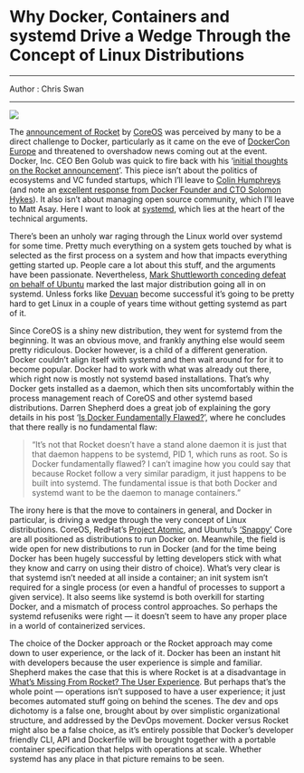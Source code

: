 
# Why Docker, Containers and systemd Drive a Wedge Through the Concept of Linux Distributions

---
Author : Chris Swan


---

![](http://resource.docker.cn/3464834890_6d92a1ed8c_b.jpg)

The [announcement of Rocket](https://coreos.com/blog/rocket/) by [CoreOS](https://coreos.com/) was perceived by many to be a direct challenge to Docker, particularly as it came on the eve of [DockerCon Europe](http://europe.dockercon.com/) and threatened to overshadow news coming out at the event. Docker, Inc. CEO Ben Golub was quick to fire back with his ‘[initial thoughts on the Rocket announcement](http://blog.docker.com/2014/12/initial-thoughts-on-the-rocket-announcement/)’. This piece isn’t about the politics of ecosystems and VC funded startups, which I’ll leave to [Colin Humphreys](http://blog.hatofmonkeys.com/blog/2014/12/03/docker) (and note an [excellent response from Docker Founder and CTO Solomon Hykes](http://blog.hatofmonkeys.com/blog/2014/12/03/docker/#comment-1723725845)). It also isn’t about managing open source community, which I’ll leave to Matt Asay. Here I want to look at [systemd](http://en.wikipedia.org/wiki/Systemd), which lies at the heart of the technical arguments.

There’s been an unholy war raging through the Linux world over systemd for some time. Pretty much everything on a system gets touched by what is selected as the first process on a system and how that impacts everything getting started up. People care a lot about this stuff, and the arguments have been passionate. Nevertheless, [Mark Shuttleworth conceding defeat on behalf of Ubuntu](http://www.markshuttleworth.com/archives/1316) marked the last major distribution going all in on systemd. Unless forks like [Devuan](https://devuan.org/) become successful it’s going to be pretty hard to get Linux in a couple of years time without getting systemd as part of it.

Since CoreOS is a shiny new distribution, they went for systemd from the beginning. It was an obvious move, and frankly anything else would seem pretty ridiculous. Docker however, is a child of a different generation. Docker couldn’t align itself with systemd and then wait around for for it to become popular. Docker had to work with what was already out there, which right now is mostly not systemd based installations. That’s why Docker gets installed as a daemon, which then sits uncomfortably within the process management reach of CoreOS and other systemd based distributions. Darren Shepherd does a great job of explaining the gory details in his post ‘[Is Docker Fundamentally Flawed?](http://www.ibuildthecloud.com/blog/2014/12/03/is-docker-fundamentally-flawed/)’, where he concludes that there really is no fundamental flaw:

> “It’s not that Rocket doesn’t have a stand alone daemon it is just that that daemon happens to be systemd, PID 1, which runs as root. So is Docker fundamentally flawed? I can’t imagine how you could say that because Rocket follow a very similar paradigm, it just happens to be built into systemd. The fundamental issue is that both Docker and systemd want to be the daemon to manage containers.”

The irony here is that the move to containers in general, and Docker in particular, is driving a wedge through the very concept of Linux distributions. CoreOS, RedHat’s [Project Atomic](http://www.projectatomic.io/), and Ubuntu’s [‘Snappy’](http://www.ubuntu.com/cloud/tools/snappy) Core are all positioned as distributions to run Docker on. Meanwhile, the field is wide open for new distributions to run in Docker (and for the time being Docker has been hugely successful by letting developers stick with what they know and carry on using their distro of choice). What’s very clear is that systemd isn’t needed at all inside a container; an init system isn’t required for a single process (or even a handful of processes to support a given service). It also seems like systemd is both overkill for starting Docker, and a mismatch of process control approaches. So perhaps the systemd refuseniks were right — it doesn’t seem to have any proper place in a world of containerized services.

The choice of the Docker approach or the Rocket approach may come down to user experience, or the lack of it. Docker has been an instant hit with developers because the user experience is simple and familiar. Shepherd makes the case that this is where Rocket is at a disadvantage in [What’s Missing From Rocket? The User Experience](http://www.ibuildthecloud.com/blog/2014/12/03/whats-missing-from-rocket-the-user-experience/). But perhaps that’s the whole point — operations isn’t supposed to have a user experience; it just becomes automated stuff going on behind the scenes. The dev and ops dichotomy is a false one, brought about by over simplistic organizational structure, and addressed by the DevOps movement. Docker versus Rocket might also be a false choice, as it’s entirely possible that Docker’s developer friendly CLI, API and Dockerfile will be brought together with a portable container specification that helps with operations at scale. Whether systemd has any place in that picture remains to be seen.
